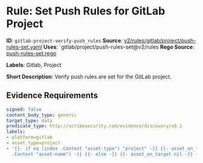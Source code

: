 # Rule: Set Push Rules for GitLab Project

**ID**: `gitlab-project-verify-push_rules`
**Source**: [v2/rules/gitlab/project/push-rules-set.yaml](https://github.com/scribe-public/sample-policies/v2/rules/gitlab/project/push-rules-set.yaml)
**Uses**: `gitlab/project/push-rules-set@v2/rules
**Rego Source**: [push-rules-set.rego](https://github.com/scribe-public/sample-policies/v2/rules/gitlab/project/push-rules-set.rego)

**Labels**: Gitlab, Project

**Short Description**: Verify push rules are set for the GitLab project.

## Evidence Requirements

```yaml
signed: false
content_body_type: generic
target_type: data
predicate_type: http://scribesecurity.com/evidence/discovery/v0.1
labels:
- platform=gitlab
- asset_type=project
- '{{- if eq (index .Context "asset-type") "project" -}} {{- asset_on_target (index
  .Context "asset-name") -}} {{- else -}} {{- asset_on_target nil -}} {{- end -}}'
```
